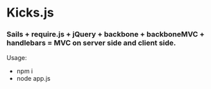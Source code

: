 # Kicks.js
### Sails + require.js + jQuery + backbone + backboneMVC + handlebars = MVC on server side and client side.

Usage:
* npm i
* node app.js
